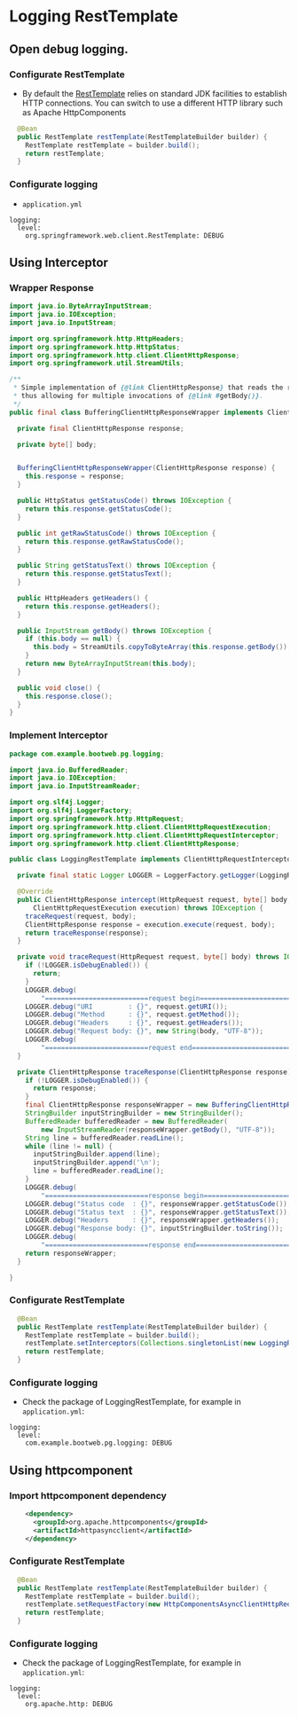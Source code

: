# Logging RestTemplate

## Open debug logging.

### Configurate RestTemplate

* By default the [RestTemplate](http://docs.spring.io/spring-framework/docs/current/javadoc-api/org/springframework/web/client/RestTemplate.html) relies on standard JDK facilities to establish HTTP connections. You can switch to use a different HTTP library such as Apache HttpComponents

```java
  @Bean
  public RestTemplate restTemplate(RestTemplateBuilder builder) {
    RestTemplate restTemplate = builder.build();
    return restTemplate;
  }
```

### Configurate logging

* `application.yml`

```
logging:
  level:
    org.springframework.web.client.RestTemplate: DEBUG
```

## Using Interceptor

### Wrapper Response

```java
import java.io.ByteArrayInputStream;
import java.io.IOException;
import java.io.InputStream;

import org.springframework.http.HttpHeaders;
import org.springframework.http.HttpStatus;
import org.springframework.http.client.ClientHttpResponse;
import org.springframework.util.StreamUtils;

/**
 * Simple implementation of {@link ClientHttpResponse} that reads the request's body into memory,
 * thus allowing for multiple invocations of {@link #getBody()}.
 */
public final class BufferingClientHttpResponseWrapper implements ClientHttpResponse {

  private final ClientHttpResponse response;

  private byte[] body;


  BufferingClientHttpResponseWrapper(ClientHttpResponse response) {
    this.response = response;
  }

  public HttpStatus getStatusCode() throws IOException {
    return this.response.getStatusCode();
  }

  public int getRawStatusCode() throws IOException {
    return this.response.getRawStatusCode();
  }

  public String getStatusText() throws IOException {
    return this.response.getStatusText();
  }

  public HttpHeaders getHeaders() {
    return this.response.getHeaders();
  }

  public InputStream getBody() throws IOException {
    if (this.body == null) {
      this.body = StreamUtils.copyToByteArray(this.response.getBody());
    }
    return new ByteArrayInputStream(this.body);
  }

  public void close() {
    this.response.close();
  }
}
```

### Implement Interceptor

```java
package com.example.bootweb.pg.logging;

import java.io.BufferedReader;
import java.io.IOException;
import java.io.InputStreamReader;

import org.slf4j.Logger;
import org.slf4j.LoggerFactory;
import org.springframework.http.HttpRequest;
import org.springframework.http.client.ClientHttpRequestExecution;
import org.springframework.http.client.ClientHttpRequestInterceptor;
import org.springframework.http.client.ClientHttpResponse;

public class LoggingRestTemplate implements ClientHttpRequestInterceptor {

  private final static Logger LOGGER = LoggerFactory.getLogger(LoggingRestTemplate.class);

  @Override
  public ClientHttpResponse intercept(HttpRequest request, byte[] body,
      ClientHttpRequestExecution execution) throws IOException {
    traceRequest(request, body);
    ClientHttpResponse response = execution.execute(request, body);
    return traceResponse(response);
  }

  private void traceRequest(HttpRequest request, byte[] body) throws IOException {
    if (!LOGGER.isDebugEnabled()) {
      return;
    }
    LOGGER.debug(
        "==========================request begin==============================================");
    LOGGER.debug("URI         : {}", request.getURI());
    LOGGER.debug("Method      : {}", request.getMethod());
    LOGGER.debug("Headers     : {}", request.getHeaders());
    LOGGER.debug("Request body: {}", new String(body, "UTF-8"));
    LOGGER.debug(
        "==========================request end================================================");
  }

  private ClientHttpResponse traceResponse(ClientHttpResponse response) throws IOException {
    if (!LOGGER.isDebugEnabled()) {
      return response;
    }
    final ClientHttpResponse responseWrapper = new BufferingClientHttpResponseWrapper(response);
    StringBuilder inputStringBuilder = new StringBuilder();
    BufferedReader bufferedReader = new BufferedReader(
        new InputStreamReader(responseWrapper.getBody(), "UTF-8"));
    String line = bufferedReader.readLine();
    while (line != null) {
      inputStringBuilder.append(line);
      inputStringBuilder.append('\n');
      line = bufferedReader.readLine();
    }
    LOGGER.debug(
        "==========================response begin=============================================");
    LOGGER.debug("Status code  : {}", responseWrapper.getStatusCode());
    LOGGER.debug("Status text  : {}", responseWrapper.getStatusText());
    LOGGER.debug("Headers      : {}", responseWrapper.getHeaders());
    LOGGER.debug("Response body: {}", inputStringBuilder.toString());
    LOGGER.debug(
        "==========================response end===============================================");
    return responseWrapper;
  }

}
```

### Configurate RestTemplate

```java
  @Bean
  public RestTemplate restTemplate(RestTemplateBuilder builder) {
    RestTemplate restTemplate = builder.build();
    restTemplate.setInterceptors(Collections.singletonList(new LoggingRestTemplate()));
    return restTemplate;
  }
```

### Configurate logging

* Check the package of LoggingRestTemplate, for example in `application.yml`:

```
logging:
  level:
    com.example.bootweb.pg.logging: DEBUG
```

## Using httpcomponent

### Import httpcomponent dependency

```xml
    <dependency>
      <groupId>org.apache.httpcomponents</groupId>
      <artifactId>httpasyncclient</artifactId>
    </dependency>
```

### Configurate RestTemplate

```java
  @Bean
  public RestTemplate restTemplate(RestTemplateBuilder builder) {
    RestTemplate restTemplate = builder.build();
    restTemplate.setRequestFactory(new HttpComponentsAsyncClientHttpRequestFactory());
    return restTemplate;
  }
```

### Configurate logging

* Check the package of LoggingRestTemplate, for example in `application.yml`:

```
logging:
  level:
    org.apache.http: DEBUG
```